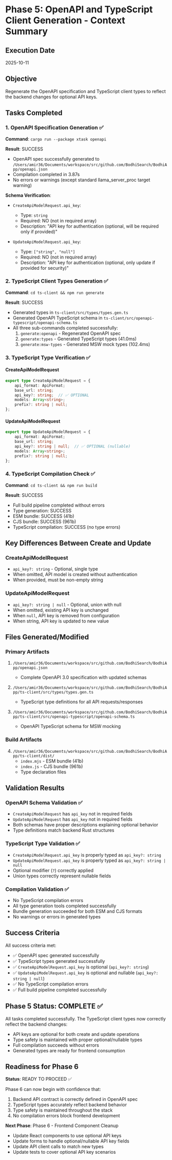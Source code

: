 # Phase 5: OpenAPI and TypeScript Client Generation - Context Summary

## Execution Date
2025-10-11

## Objective
Regenerate the OpenAPI specification and TypeScript client types to reflect the backend changes for optional API keys.

## Tasks Completed

### 1. OpenAPI Specification Generation ✅
**Command**: `cargo run --package xtask openapi`

**Result**: SUCCESS
- OpenAPI spec successfully generated to `/Users/amir36/Documents/workspace/src/github.com/BodhiSearch/BodhiApp/openapi.json`
- Compilation completed in 3.87s
- No errors or warnings (except standard llama_server_proc target warning)

**Schema Verification**:
- `CreateApiModelRequest.api_key`:
  - Type: `string`
  - Required: NO (not in required array)
  - Description: "API key for authentication (optional, will be required only if provided)"

- `UpdateApiModelRequest.api_key`:
  - Type: `["string", "null"]`
  - Required: NO (not in required array)
  - Description: "API key for authentication (optional, only update if provided for security)"

### 2. TypeScript Client Types Generation ✅
**Command**: `cd ts-client && npm run generate`

**Result**: SUCCESS
- Generated types in `ts-client/src/types/types.gen.ts`
- Generated OpenAPI TypeScript schema in `ts-client/src/openapi-typescript/openapi-schema.ts`
- All three sub-commands completed successfully:
  1. `generate:openapi` - Regenerated OpenAPI spec
  2. `generate:types` - Generated TypeScript types (41.0ms)
  3. `generate:msw-types` - Generated MSW mock types (102.4ms)

### 3. TypeScript Type Verification ✅

#### CreateApiModelRequest
```typescript
export type CreateApiModelRequest = {
    api_format: ApiFormat;
    base_url: string;
    api_key?: string;  // ✅ OPTIONAL
    models: Array<string>;
    prefix?: string | null;
};
```

#### UpdateApiModelRequest
```typescript
export type UpdateApiModelRequest = {
    api_format: ApiFormat;
    base_url: string;
    api_key?: string | null;  // ✅ OPTIONAL (nullable)
    models: Array<string>;
    prefix?: string | null;
};
```

### 4. TypeScript Compilation Check ✅
**Command**: `cd ts-client && npm run build`

**Result**: SUCCESS
- Full build pipeline completed without errors
- Type generation: SUCCESS
- ESM bundle: SUCCESS (41b)
- CJS bundle: SUCCESS (961b)
- TypeScript compilation: SUCCESS (no type errors)

## Key Differences Between Create and Update

### CreateApiModelRequest
- `api_key?: string` - Optional, single type
- When omitted, API model is created without authentication
- When provided, must be non-empty string

### UpdateApiModelRequest
- `api_key?: string | null` - Optional, union with null
- When omitted, existing API key is unchanged
- When `null`, API key is removed from configuration
- When string, API key is updated to new value

## Files Generated/Modified

### Primary Artifacts
1. `/Users/amir36/Documents/workspace/src/github.com/BodhiSearch/BodhiApp/openapi.json`
   - Complete OpenAPI 3.0 specification with updated schemas

2. `/Users/amir36/Documents/workspace/src/github.com/BodhiSearch/BodhiApp/ts-client/src/types/types.gen.ts`
   - TypeScript type definitions for all API requests/responses

3. `/Users/amir36/Documents/workspace/src/github.com/BodhiSearch/BodhiApp/ts-client/src/openapi-typescript/openapi-schema.ts`
   - OpenAPI TypeScript schema for MSW mocking

### Build Artifacts
4. `/Users/amir36/Documents/workspace/src/github.com/BodhiSearch/BodhiApp/ts-client/dist/`
   - `index.mjs` - ESM bundle (41b)
   - `index.js` - CJS bundle (961b)
   - Type declaration files

## Validation Results

### OpenAPI Schema Validation ✅
- `CreateApiModelRequest` has `api_key` not in required fields
- `UpdateApiModelRequest` has `api_key` not in required fields
- Both schemas have proper descriptions explaining optional behavior
- Type definitions match backend Rust structures

### TypeScript Type Validation ✅
- `CreateApiModelRequest.api_key` is properly typed as `api_key?: string`
- `UpdateApiModelRequest.api_key` is properly typed as `api_key?: string | null`
- Optional modifier (`?`) correctly applied
- Union types correctly represent nullable fields

### Compilation Validation ✅
- No TypeScript compilation errors
- All type generation tools completed successfully
- Bundle generation succeeded for both ESM and CJS formats
- No warnings or errors in generated types

## Success Criteria

All success criteria met:

- ✅ OpenAPI spec generated successfully
- ✅ TypeScript types generated successfully
- ✅ `CreateApiModelRequest.api_key` is optional (`api_key?: string`)
- ✅ `UpdateApiModelRequest.api_key` is optional and nullable (`api_key?: string | null`)
- ✅ No TypeScript compilation errors
- ✅ Full build pipeline completed successfully

## Phase 5 Status: COMPLETE ✅

All tasks completed successfully. The TypeScript client types now correctly reflect the backend changes:
- API keys are optional for both create and update operations
- Type safety is maintained with proper optional/nullable types
- Full compilation succeeds without errors
- Generated types are ready for frontend consumption

## Readiness for Phase 6

**Status**: READY TO PROCEED ✅

Phase 6 can now begin with confidence that:
1. Backend API contract is correctly defined in OpenAPI spec
2. TypeScript types accurately reflect backend behavior
3. Type safety is maintained throughout the stack
4. No compilation errors block frontend development

**Next Phase**: Phase 6 - Frontend Component Cleanup
- Update React components to use optional API keys
- Update forms to handle optional/nullable API key fields
- Update API client calls to match new types
- Update tests to cover optional API key scenarios
